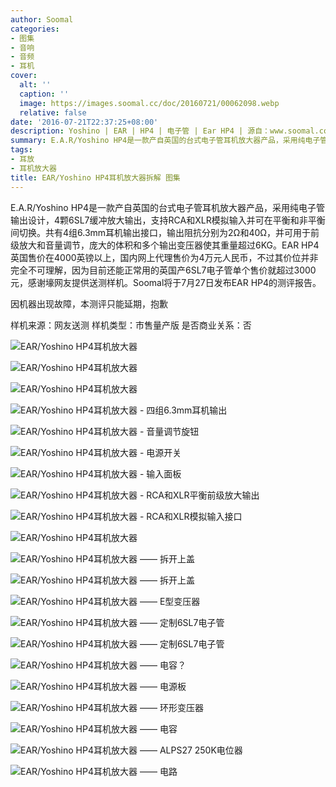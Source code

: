 ```yaml
---
author: Soomal
categories:
- 图集
- 音响
- 音频
- 耳机
cover:
  alt: ''
  caption: ''
  image: https://images.soomal.cc/doc/20160721/00062098.webp
  relative: false
date: '2016-07-21T22:37:25+08:00'
description: Yoshino | EAR | HP4 | 电子管 | Ear HP4 | 源自：www.soomal.com | 版权：原创 |  平均/总评分：07.89/71
summary: E.A.R/Yoshino HP4是一款产自英国的台式电子管耳机放大器产品，采用纯电子管输出设计，4颗6SL7缓冲放大输出，支持RCA和XLR模拟输入并可在平衡和非平衡间切换。共有4组6.3mm耳机输出接口，输出阻抗分别为2Ω和40Ω，并可用于前级放大和音量调节，售价4000英镑。
tags:
- 耳放
- 耳机放大器
title: EAR/Yoshino HP4耳机放大器拆解 图集
---
```


E.A.R/Yoshino HP4是一款产自英国的台式电子管耳机放大器产品，采用纯电子管输出设计，4颗6SL7缓冲放大输出，支持RCA和XLR模拟输入并可在平衡和非平衡间切换。共有4组6.3mm耳机输出接口，输出阻抗分别为2Ω和40Ω，并可用于前级放大和音量调节，庞大的体积和多个输出变压器使其重量超过6KG。EAR HP4英国售价在4000英镑以上，国内网上代理售价为4万元人民币，不过其价位并非完全不可理解，因为目前还能正常用的英国产6SL7电子管单个售价就超过3000元，感谢壕网友提供送测样机。Soomal将于7月27日发布EAR HP4的测评报告。



因机器出现故障，本测评只能延期，抱歉



样机来源：网友送测
样机类型：市售量产版
是否商业关系：否



![EAR/Yoshino HP4耳机放大器](https://images.soomal.cc/doc/20160721/00062077.webp)



![EAR/Yoshino HP4耳机放大器](https://images.soomal.cc/doc/20160721/00062078.webp)



![EAR/Yoshino HP4耳机放大器](https://images.soomal.cc/doc/20160721/00062079.webp)



![EAR/Yoshino HP4耳机放大器 - 四组6.3mm耳机输出](https://images.soomal.cc/doc/20160721/00062080.webp)



![EAR/Yoshino HP4耳机放大器 - 音量调节旋钮](https://images.soomal.cc/doc/20160721/00062081.webp)



![EAR/Yoshino HP4耳机放大器 - 电源开关](https://images.soomal.cc/doc/20160721/00062082.webp)



![EAR/Yoshino HP4耳机放大器 - 输入面板](https://images.soomal.cc/doc/20160721/00062083.webp)



![EAR/Yoshino HP4耳机放大器 - RCA和XLR平衡前级放大输出](https://images.soomal.cc/doc/20160721/00062084.webp)



![EAR/Yoshino HP4耳机放大器 - RCA和XLR模拟输入接口](https://images.soomal.cc/doc/20160721/00062085.webp)



![EAR/Yoshino HP4耳机放大器](https://images.soomal.cc/doc/20160721/00062086.webp)



![EAR/Yoshino HP4耳机放大器 ―― 拆开上盖](https://images.soomal.cc/doc/20160721/00062087.webp)



![EAR/Yoshino HP4耳机放大器 ―― 拆开上盖](https://images.soomal.cc/doc/20160721/00062088.webp)



![EAR/Yoshino HP4耳机放大器 ―― E型变压器](https://images.soomal.cc/doc/20160721/00062089.webp)



![EAR/Yoshino HP4耳机放大器 ―― 定制6SL7电子管](https://images.soomal.cc/doc/20160721/00062090.webp)



![EAR/Yoshino HP4耳机放大器 ―― 定制6SL7电子管](https://images.soomal.cc/doc/20160721/00062091.webp)



![EAR/Yoshino HP4耳机放大器 ―― 电容？](https://images.soomal.cc/doc/20160721/00062092.webp)



![EAR/Yoshino HP4耳机放大器 ―― 电源板](https://images.soomal.cc/doc/20160721/00062093.webp)



![EAR/Yoshino HP4耳机放大器 ―― 环形变压器](https://images.soomal.cc/doc/20160721/00062094.webp)



![EAR/Yoshino HP4耳机放大器 ―― 电容](https://images.soomal.cc/doc/20160721/00062095.webp)



![EAR/Yoshino HP4耳机放大器 ―― ALPS27 250K电位器](https://images.soomal.cc/doc/20160721/00062096.webp)



![EAR/Yoshino HP4耳机放大器 ―― 电路](https://images.soomal.cc/doc/20160721/00062097.webp)